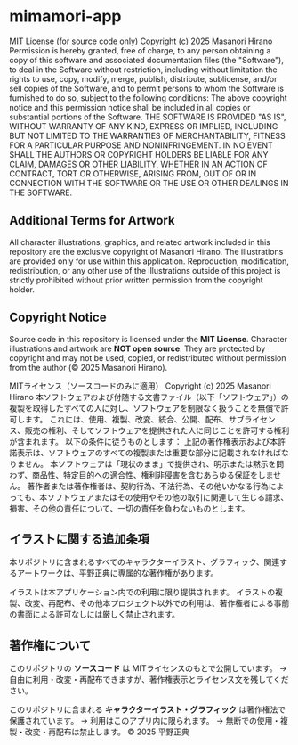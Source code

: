 # mimamori-app

MIT License (for source code only)
Copyright (c) 2025 Masanori Hirano
Permission is hereby granted, free of charge, to any person obtaining a copy
of this software and associated documentation files (the "Software"), to deal
in the Software without restriction, including without limitation the rights
to use, copy, modify, merge, publish, distribute, sublicense, and/or sell
copies of the Software, and to permit persons to whom the Software is
furnished to do so, subject to the following conditions:
The above copyright notice and this permission notice shall be included in all
copies or substantial portions of the Software.
THE SOFTWARE IS PROVIDED "AS IS", WITHOUT WARRANTY OF ANY KIND, EXPRESS OR
IMPLIED, INCLUDING BUT NOT LIMITED TO THE WARRANTIES OF MERCHANTABILITY,
FITNESS FOR A PARTICULAR PURPOSE AND NONINFRINGEMENT. IN NO EVENT SHALL THE
AUTHORS OR COPYRIGHT HOLDERS BE LIABLE FOR ANY CLAIM, DAMAGES OR OTHER
LIABILITY, WHETHER IN AN ACTION OF CONTRACT, TORT OR OTHERWISE, ARISING FROM,
OUT OF OR IN CONNECTION WITH THE SOFTWARE OR THE USE OR OTHER DEALINGS IN THE
SOFTWARE.
## Additional Terms for Artwork
All character illustrations, graphics, and related artwork included in this repository
are the exclusive copyright of Masanori Hirano.
The illustrations are provided only for use within this application. 
Reproduction, modification, redistribution, or any other use of the illustrations
  outside of this project is strictly prohibited without prior written permission
  from the copyright holder.

## Copyright Notice

Source code in this repository is licensed under the **MIT License**. 
Character illustrations and artwork are **NOT open source**. 
  They are protected by copyright and may not be used, copied, or redistributed
  without permission from the author (© 2025 Masanori Hirano). 

MITライセンス（ソースコードのみに適用）
Copyright (c) 2025 Masanori Hirano
本ソフトウェアおよび付随する文書ファイル（以下「ソフトウェア」）の複製を取得したすべての人に対し、ソフトウェアを制限なく扱うことを無償で許可します。 
これには、使用、複製、改変、統合、公開、配布、サブライセンス、販売の権利、そしてソフトウェアを提供された人に同じことを許可する権利が含まれます。 
以下の条件に従うものとします：
上記の著作権表示および本許諾表示は、ソフトウェアのすべての複製または重要な部分に記載されなければなりません。 
本ソフトウェアは「現状のまま」で提供され、明示または黙示を問わず、商品性、特定目的への適合性、権利非侵害を含むあらゆる保証をしません。 
著作者または著作権者は、契約行為、不法行為、その他いかなる行為によっても、本ソフトウェアまたはその使用やその他の取引に関連して生じる請求、損害、その他の責任について、一切の責任を負わないものとします。 
## イラストに関する追加条項
本リポジトリに含まれるすべてのキャラクターイラスト、グラフィック、関連するアートワークは、平野正典に専属的な著作権があります。 

イラストは本アプリケーション内での利用に限り提供されます。 
イラストの複製、改変、再配布、その他本プロジェクト以外での利用は、著作権者による事前の書面による許可なしには厳しく禁止されます。

## 著作権について

このリポジトリの **ソースコード** は MITライセンスのもとで公開しています。 
  → 自由に利用・改変・再配布できますが、著作権表示とライセンス文を残してください。 

このリポジトリに含まれる **キャラクターイラスト・グラフィック** は著作権法で保護されています。 
  → 利用はこのアプリ内に限られます。 
  → 無断での使用・複製・改変・再配布は禁止します。 
© 2025 平野正典